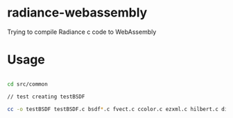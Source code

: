 # radiance-webassembly
Trying to compile Radiance c code to WebAssembly


# Usage

```bash

cd src/common

// test creating testBSDF

cc -o testBSDF testBSDF.c bsdf*.c fvect.c ccolor.c ezxml.c hilbert.c disk2square.c words.c -lm
```
